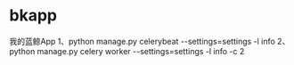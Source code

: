 # bkapp
我的蓝鲸App
1、python manage.py celerybeat --settings=settings -l info
2、python manage.py celery worker --settings=settings -l info -c 2